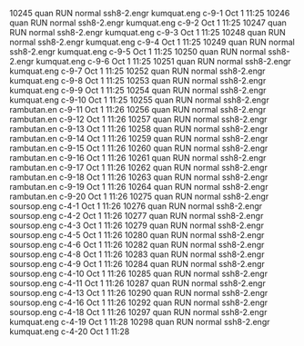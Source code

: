 10245   quan    RUN   normal     ssh8-2.engr kumquat.eng c-9-1      Oct  1 11:25
10246   quan    RUN   normal     ssh8-2.engr kumquat.eng c-9-2      Oct  1 11:25
10247   quan    RUN   normal     ssh8-2.engr kumquat.eng c-9-3      Oct  1 11:25
10248   quan    RUN   normal     ssh8-2.engr kumquat.eng c-9-4      Oct  1 11:25
10249   quan    RUN   normal     ssh8-2.engr kumquat.eng c-9-5      Oct  1 11:25
10250   quan    RUN   normal     ssh8-2.engr kumquat.eng c-9-6      Oct  1 11:25
10251   quan    RUN   normal     ssh8-2.engr kumquat.eng c-9-7      Oct  1 11:25
10252   quan    RUN   normal     ssh8-2.engr kumquat.eng c-9-8      Oct  1 11:25
10253   quan    RUN   normal     ssh8-2.engr kumquat.eng c-9-9      Oct  1 11:25
10254   quan    RUN   normal     ssh8-2.engr kumquat.eng c-9-10     Oct  1 11:25
10255   quan    RUN   normal     ssh8-2.engr rambutan.en c-9-11     Oct  1 11:26
10256   quan    RUN   normal     ssh8-2.engr rambutan.en c-9-12     Oct  1 11:26
10257   quan    RUN   normal     ssh8-2.engr rambutan.en c-9-13     Oct  1 11:26
10258   quan    RUN   normal     ssh8-2.engr rambutan.en c-9-14     Oct  1 11:26
10259   quan    RUN   normal     ssh8-2.engr rambutan.en c-9-15     Oct  1 11:26
10260   quan    RUN   normal     ssh8-2.engr rambutan.en c-9-16     Oct  1 11:26
10261   quan    RUN   normal     ssh8-2.engr rambutan.en c-9-17     Oct  1 11:26
10262   quan    RUN   normal     ssh8-2.engr rambutan.en c-9-18     Oct  1 11:26
10263   quan    RUN   normal     ssh8-2.engr rambutan.en c-9-19     Oct  1 11:26
10264   quan    RUN   normal     ssh8-2.engr rambutan.en c-9-20     Oct  1 11:26
10275   quan    RUN   normal     ssh8-2.engr soursop.eng c-4-1      Oct  1 11:26
10276   quan    RUN   normal     ssh8-2.engr soursop.eng c-4-2      Oct  1 11:26
10277   quan    RUN   normal     ssh8-2.engr soursop.eng c-4-3      Oct  1 11:26
10279   quan    RUN   normal     ssh8-2.engr soursop.eng c-4-5      Oct  1 11:26
10280   quan    RUN   normal     ssh8-2.engr soursop.eng c-4-6      Oct  1 11:26
10282   quan    RUN   normal     ssh8-2.engr soursop.eng c-4-8      Oct  1 11:26
10283   quan    RUN   normal     ssh8-2.engr soursop.eng c-4-9      Oct  1 11:26
10284   quan    RUN   normal     ssh8-2.engr soursop.eng c-4-10     Oct  1 11:26
10285   quan    RUN   normal     ssh8-2.engr soursop.eng c-4-11     Oct  1 11:26
10287   quan    RUN   normal     ssh8-2.engr soursop.eng c-4-13     Oct  1 11:26
10290   quan    RUN   normal     ssh8-2.engr soursop.eng c-4-16     Oct  1 11:26
10292   quan    RUN   normal     ssh8-2.engr soursop.eng c-4-18     Oct  1 11:26
10297   quan    RUN   normal     ssh8-2.engr kumquat.eng c-4-19     Oct  1 11:28
10298   quan    RUN   normal     ssh8-2.engr kumquat.eng c-4-20     Oct  1 11:28
